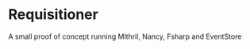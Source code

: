Requisitioner
=============

A small proof of concept running Mithril, Nancy, Fsharp and EventStore
